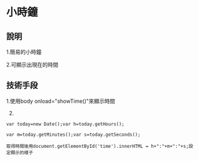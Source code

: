 # 小時鐘

## 說明
1.簡易的小時鐘

2.可顯示出現在的時間

## 技術手段
1.使用body onload="showTime()"來顯示時間

2.  

    var today=new Date();var h=today.getHours();
    
    var m=today.getMinutes();var s=today.getSeconds();
    
    取得時間後用document.getElementById('time').innerHTML = h+":"+m+":"+s;設定顯示的樣子
